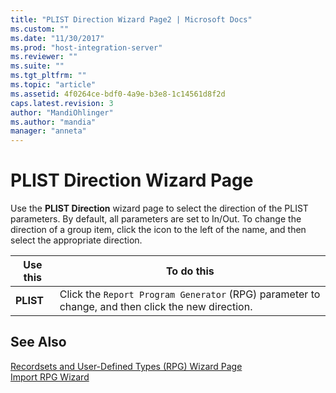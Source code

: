 ```yaml
---
title: "PLIST Direction Wizard Page2 | Microsoft Docs"
ms.custom: ""
ms.date: "11/30/2017"
ms.prod: "host-integration-server"
ms.reviewer: ""
ms.suite: ""
ms.tgt_pltfrm: ""
ms.topic: "article"
ms.assetid: 4f0264ce-bdf0-4a9e-b3e8-1c14561d8f2d
caps.latest.revision: 3
author: "MandiOhlinger"
ms.author: "mandia"
manager: "anneta"
---
```

# PLIST Direction Wizard Page
Use the **PLIST Direction** wizard page to select the direction of the PLIST parameters. By default, all parameters are set to In/Out. To change the direction of a group item, click the icon to the left of the name, and then select the appropriate direction.  
  
|Use this|To do this|  
|--------------|----------------|  
|**PLIST**|Click the `Report Program Generator` (RPG) parameter to change, and then click the new direction.|  
  
## See Also  
 [Recordsets and User-Defined Types (RPG) Wizard Page](../core/recordsets-and-user-defined-types-rpg-wizard-page2.md)   
 [Import RPG Wizard](../core/import-rpg-wizard2.md)